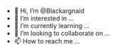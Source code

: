 - 👋 Hi, I’m @Blackargnaid
- 👀 I’m interested in ...
- 🌱 I’m currently learning ...
- 💞️ I’m looking to collaborate on ...
- 📫 How to reach me ...

<!---
Blackargnaid/Blackargnaid is a ✨ special ✨ repository because its `README.md` (this file) appears on your GitHub profile.
You can click the Preview link to take a look at your changes.
--->
